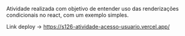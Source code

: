 Atividade realizada com objetivo de entender uso das renderizações condicionais no react, com um exemplo simples.

Link deploy -> https://s126-atividade-acesso-usuario.vercel.app/
